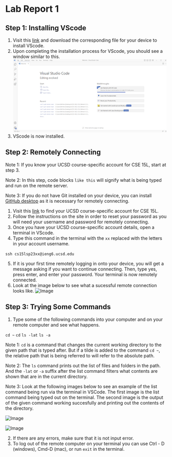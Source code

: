 # Lab Report 1

## Step 1: Installing VScode

1. Visit this [link](https://code.visualstudio.com/) and download the corresponding file for your device to install VScode.
2. Upon completing the installation process for VScode, you should see a window similar to this.
![Image](VScode.png)
3. VScode is now installed.


## Step 2: Remotely Connecting

Note 1: If you know your UCSD course-specific account for CSE 15L, start at step 3.

Note 2: In this step, code blocks ```like this``` will signify what is being typed and run on the remote server.

Note 3: If you do not have Git installed on your device, you can install [GitHub desktop](https://desktop.github.com/) as it is necessary for remotely connecting.
1. Visit this [link](https://sdacs.ucsd.edu/~icc/index.php) to find your UCSD course-specific account for CSE 15L.
2. Follow the instructions on the site in order to reset your password as you will need your username and password for remotely connecting.
3. Once you have your UCSD course-specific account details, open a terminal in VScode.  
4. Type this command in the terminal with the ```xx``` replaced with the letters in your account username.

``` ssh cs15lsp23xx@ieng6.ucsd.edu ```

5. If it is your first time remotely logging in onto your device, you will get a message asking if you want to continue connecting.  Then, type yes, press enter, and enter your password.  Your terminal is now remotely connected.
6. Look at the image below to see what a sucessful remote connection looks like.
![Image](RemoteConnection.png)

## Step 3: Trying Some Commands

1. Type some of the following commands into your computer and on your remote computer and see what happens.

```cd ~```
```cd```
```ls -lat```
```ls -a```

Note 1: ```cd``` is a command that changes the current working directory to the given path that is typed after.  But if a tilde is added to the command ```cd ~```, the relative path that is being referred to will refer to the absolute path.

Note 2: The ```ls``` command prints out the list of files and folders in the path.  And the ```-lat``` or ```-a``` suffix after the list command filters what contents are shown that are in the current directory.

Note 3: Look at the following images below to see an example of the list command being run via the terminal in VSCode.  The first image is the list command being typed out on the terminal.  The second image is the output of the given command working succesfully and printing out the contents of the directory.

![Image](LSCommand.PNG)

![Image](LSCommandResult.png)

2. If there are any errors, make sure that it is not input error.
3. To log out of the remote computer on your terminal you can use Ctrl - D (windows), Cmd-D (mac), or run ```exit``` in the terminal.
